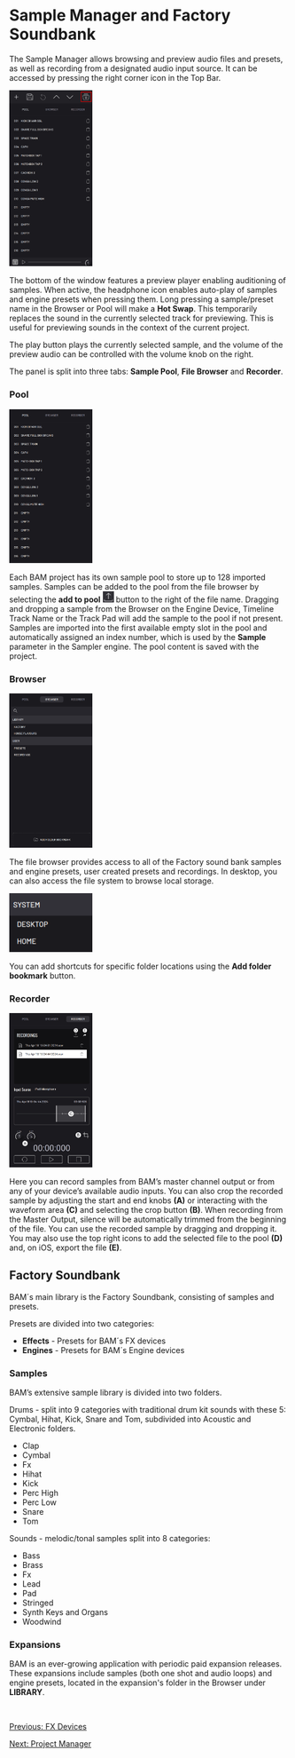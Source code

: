 # Sample Manager and Factory Soundbank

The Sample Manager allows browsing and preview audio files and presets, 
as well as recording from a designated audio input source. It can be 
accessed by pressing the right corner icon in the Top Bar.

<img src="/bam/images/sample-manager-soundbank/bam-beat-maker-sample-manager.png" width="150" alt="BAM sample manager" />

<br>

The bottom of the window features a preview player enabling auditioning of
samples. When active, the headphone icon enables auto-play of samples
and engine presets when pressing them. Long pressing a sample/preset name in 
the Browser or Pool will make a **Hot Swap**. This temporarily replaces the 
sound in the currently selected track for previewing. This is useful 
for previewing sounds in the context of the current project.

The play button plays the currently selected sample, and the volume of
the preview audio can be controlled with the volume knob on the right.

The panel is split into three tabs: **Sample Pool**, **File Browser**
and **Recorder**.

### Pool

<img src="/bam/images/sample-manager-soundbank/bam-beat-maker-sample-manager-pool.png" width="150" alt="BAM sample manager pool" />

<br>

Each BAM project has its own sample pool to store up to 128 imported
samples. Samples can be added to the pool from the file browser by
selecting the **add to pool** <img src="/bam/images/sample-manager-soundbank/bam-beat-maker-sample-manager-add-to-pool.png" width="20" alt="sample-manager-pool.png" /> 
button to the right of the file name. Dragging and dropping a sample 
from the Browser on the Engine Device, Timeline Track Name or the Track 
Pad will add the sample to the pool if not present. Samples are imported 
into the first available empty slot in the pool and automatically 
assigned an index number, which is used by the **Sample** parameter 
in the Sampler engine. The pool content is saved with the project. 

### Browser

<img src="/bam/images/sample-manager-soundbank/bam-beat-maker-sample-manager-browser.png" width="150" alt="BAM sample manager browser" />

<br>

The file browser provides access to all of the Factory sound bank
samples and engine presets, user created presets and recordings. In 
desktop, you can also access the file system to browse local storage. 

<img src="/bam/images/sample-manager-soundbank/bam-beat-maker-sample-manager-browser-system.png" width="150" alt="BAM sample manager browser system directories" />

<br>

You can add shortcuts for specific folder locations using the **Add folder bookmark** button.

### Recorder

<img src="/bam/images/sample-manager-soundbank/bam-beat-maker-sample-manager-recorder-overview.png" width="150" alt="BAM sample manager recorder overview" />

<br>

Here you can record samples from BAM’s master channel output or from any
of your device’s available audio inputs. You can also crop the recorded
sample by adjusting the start and end knobs **(A)** or interacting with the
waveform area **(C)** and selecting the crop button **(B)**. When recording 
from the Master Output, silence will be automatically trimmed from the 
beginning of the file. You can use the recorded sample by dragging and 
dropping it. You may also use the top right icons to add the selected 
file to the pool **(D)** and, on iOS, export the file **(E)**.

## Factory Soundbank

BAM´s main library is the Factory Soundbank, consisting of samples and
presets.

Presets are divided into two categories:

- **Effects** - Presets for BAM´s FX devices
- **Engines** - Presets for BAM´s Engine devices

### Samples

BAM’s extensive sample library is divided into two folders.

Drums - split into 9 categories with traditional drum kit sounds with
these 5: Cymbal, Hihat, Kick, Snare and Tom, subdivided into Acoustic
and Electronic folders.

- Clap
- Cymbal
- Fx
- Hihat
- Kick
- Perc High
- Perc Low
- Snare
- Tom

Sounds - melodic/tonal samples split into 8 categories:

- Bass
- Brass
- Fx
- Lead
- Pad
- Stringed
- Synth Keys and Organs
- Woodwind

### Expansions

BAM is an ever-growing application with periodic paid expansion releases. These expansions include samples (both one shot and audio loops) and engine presets, located in the expansion's folder in the Browser under **LIBRARY**.

<br>

[Previous: FX Devices](fx-devices)

[Next: Project Manager](project-manager)

